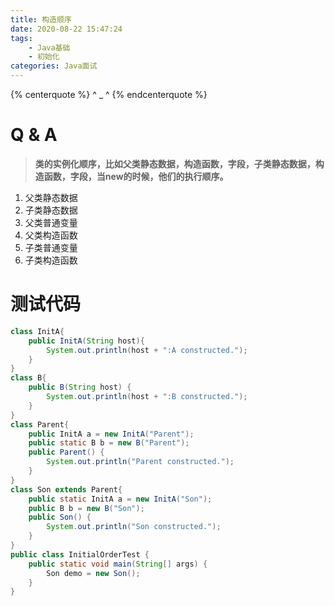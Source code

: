 ```yaml
---
title: 构造顺序
date: 2020-08-22 15:47:24
tags:
    - Java基础
    - 初始化
categories: Java面试
---
```


{% centerquote %} ^ _ ^ {% endcenterquote %}
<!-- more -->

# Q & A

> **类的实例化顺序，比如父类静态数据，构造函数，字段，子类静态数据，构造函数，字段，当new的时候，他们的执行顺序。**

1. 父类静态数据
2. 子类静态数据
3. 父类普通变量
4. 父类构造函数
5. 子类普通变量
6. 子类构造函数

# 测试代码

```java
class InitA{
	public InitA(String host){
		System.out.println(host + ":A constructed.");
	}
}
class B{
	public B(String host) {
		System.out.println(host + ":B constructed.");
	}
}
class Parent{
	public InitA a = new InitA("Parent");
	public static B b = new B("Parent");
	public Parent() {
		System.out.println("Parent constructed.");
	}
}
class Son extends Parent{
	public static InitA a = new InitA("Son");
	public B b = new B("Son");
	public Son() {
		System.out.println("Son constructed.");
	}
}
public class InitialOrderTest {
	public static void main(String[] args) {
		Son demo = new Son();
	}
}
```
